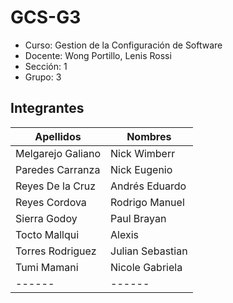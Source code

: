 # GCS-G3
- Curso: Gestion de la Configuración de Software
- Docente: Wong Portillo, Lenis Rossi
- Sección: 1
- Grupo: 3

## Integrantes

| Apellidos | Nombres |
| ------ | ------ |
| Melgarejo Galiano | Nick Wimberr |
| Paredes Carranza | Nick Eugenio |
| Reyes De la Cruz | Andrés Eduardo |
| Reyes Cordova | Rodrigo Manuel |
| Sierra Godoy | Paul Brayan |
| Tocto Mallqui | Alexis |
| Torres Rodriguez | Julian Sebastian |
| Tumi Mamani | Nicole Gabriela |
| ------ | ------ |

